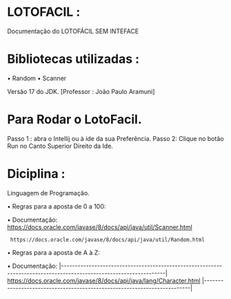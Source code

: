 # LOTOFACIL :
 Documentação do LOTOFÁCIL SEM INTEFACE

# Bibliotecas utilizadas :
• Random
• Scanner

Versão 17 do JDK.
 [Professor : João Paulo Aramuni]

# Para Rodar  o LotoFacil.
Passo 1 :
  abra  o Intellij ou à ide da sua Preferência.
Passo 2:
Clique no botão Run no Canto Superior Direito da Ide.

# Diciplina :
Linguagem de Programação.

• Regras para a aposta de 0 a 100:

  • Documentação:
    https://docs.oracle.com/javase/8/docs/api/java/util/Scanner.html

     https://docs.oracle.com/javase/8/docs/api/java/util/Random.html     

 • Regras para a aposta de A à Z:   

   • Documentação:
|-------------------------------------------------------------------------------------------------------------------|
     https://docs.oracle.com/javase/8/docs/api/java/lang/Character.html
|-------------------------------------------------------------------------|     
